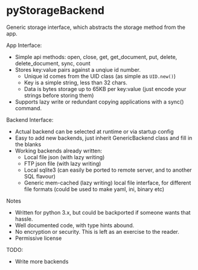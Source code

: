 # pyStorageBackend
Generic storage interface, which abstracts the storage method from the app.

App Interface:
* Simple api methods: open, close, get, get_document, put, delete, delete_document, sync, count
* Stores key:value pairs against a unqiue id number. 
  * Unique id comes from the UID class (as simple as ```UID.new()```)
  * Key is a simple string, less than 32 chars.
  * Data is bytes storage up to 65KB per key:value (just encode your strings before storing them)
* Supports lazy write or redundant copying applications with a sync() command.

Backend Interface:
* Actual backend can be selected at runtime or via startup config
* Easy to add new backends, just inherit GenericBackend class and fill in the blanks
* Working backends already written:
  * Local file json (with lazy writing)
  * FTP json file (with lazy writing)
  * Local sqlite3 (can easily be ported to remote server, and to another SQL flavour)
  * Generic mem-cached (lazy writing) local file interface, for different file formats (could be used to make yaml, ini, binary etc)
  
Notes
* Written for python 3.x, but could be backported if someone wants that hassle.
* Well documented code, with type hints abound.
* No encryption or security. This is left as an exercise to the reader.
* Permissive license

TODO:
* Write more backends
